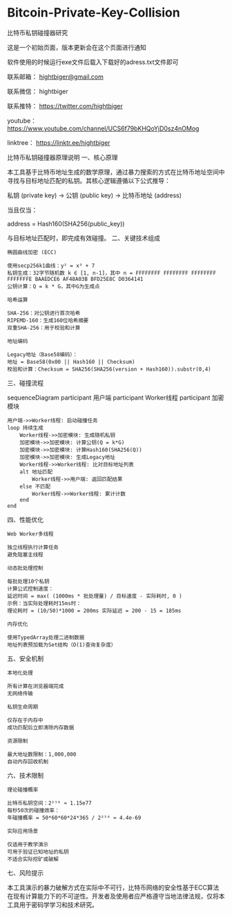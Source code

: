 # Bitcoin-Private-Key-Collision
比特币私钥碰撞器研究

这是一个初始页面，版本更新会在这个页面进行通知

软件使用的时候运行exe文件后载入下载好的adress.txt文件即可

联系邮箱：  hightbiger@gmail.com 

联系微信：   hightbiger

联系推特：  https://twitter.com/hightbiger

youtube：  https://www.youtube.com/channel/UCS6f79bKHQoYjD0sz4nOMog

linktree： https://linktr.ee/hightbiger

比特币私钥碰撞器原理说明
一、核心原理

本工具基于比特币地址生成的数学原理，通过暴力搜索的方式在比特币地址空间中寻找与目标地址匹配的私钥。其核心逻辑遵循以下公式推导：

私钥 (private key) → 公钥 (public key) → 比特币地址 (address)

当且仅当：

address = Hash160(SHA256(public_key)) 

与目标地址匹配时，即完成有效碰撞。
二、关键技术组成

    椭圆曲线加密 (ECC)

    使用secp256k1曲线：y² = x³ + 7
    私钥生成：32字节随机数 k ∈ [1, n-1]，其中 n = FFFFFFFF FFFFFFFF FFFFFFFF FFFFFFFE BAAEDCE6 AF48A03B BFD25E8C D0364141
    公钥计算：Q = k * G，其中G为生成点

    哈希运算

    SHA-256：对公钥进行首次哈希
    RIPEMD-160：生成160位哈希摘要
    双重SHA-256：用于校验和计算

    地址编码

    Legacy地址（Base58编码）：
    地址 = Base58(0x00 || Hash160 || Checksum)
    校验和计算：Checksum = SHA256(SHA256(version + Hash160)).substr(0,4)

三、碰撞流程

sequenceDiagram
    participant 用户端
    participant Worker线程
    participant 加密模块

    用户端->>Worker线程: 启动碰撞任务
    loop 持续生成
        Worker线程->>加密模块: 生成随机私钥
        加密模块->>加密模块: 计算公钥(Q = k*G)
        加密模块->>加密模块: 计算Hash160(SHA256(Q))
        加密模块->>加密模块: 生成Legacy地址
        Worker线程->>Worker线程: 比对目标地址列表
        alt 地址匹配
            Worker线程->>用户端: 返回匹配结果
        else 不匹配
            Worker线程->>Worker线程: 累计计数
        end
    end

四、性能优化

    Web Worker多线程

    独立线程执行计算任务
    避免阻塞主线程

    动态批处理控制

    每批处理10个私钥
    计算公式控制速度：
    延迟时间 = max( (1000ms * 批处理量) / 目标速度 - 实际耗时, 0 )
    示例：当实际处理耗时15ms时：
    理论耗时 = (10/50)*1000 = 200ms 实际延迟 = 200 - 15 = 185ms

    内存优化

    使用TypedArray处理二进制数据
    地址列表预加载为Set结构（O(1)查询复杂度）

五、安全机制

    本地化处理

    所有计算在浏览器端完成
    无网络传输

    私钥生命周期

    仅存在于内存中
    成功匹配后立即清除内存数据

    资源限制

    最大地址数限制：1,000,000
    自动内存回收机制

六、技术限制

    理论碰撞概率

    比特币私钥空间：2²⁵⁶ ≈ 1.15e77
    每秒50次的碰撞效率：
    年碰撞概率 = 50*60*60*24*365 / 2²⁵⁶ ≈ 4.4e-69

    实际应用场景

    仅适用于教学演示
    可用于验证已知地址的私钥
    不适合实际挖矿或破解

七、风险提示

本工具演示的暴力破解方式在实际中不可行，比特币网络的安全性基于ECC算法在现有计算能力下的不可逆性。开发者及使用者应严格遵守当地法律法规，仅将本工具用于密码学学习和技术研究。
